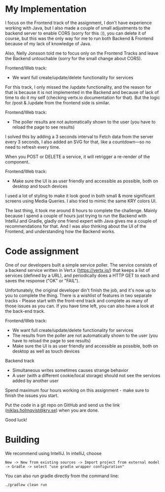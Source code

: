 # My Implementation

I focus on the Frontend track of the assignment, I don't have experience working with Java, but I also made a couple of small adjustments to the backend server to enable CORS (sorry for this :)), you can delete it of course, but this was the only way for me to run both Backend & Frontend because of my lack of knowledge of Java.

Also, Nelly Jonsson told me to focus only on the Frontend Tracks and leave the Backend untouchable (sorry for the small change about CORS).

Frontend/Web track:
- We want full create/update/delete functionality for services

For this track, I only missed the /update functionality, and the reason for that is because it is not implemented in the Backend and because of lack of time to do it my self (checking vertx.io documentation for that). But the logic for /post & /update from the frontend side is similar.

Frontend/Web track:
- The poller results are not automatically shown to the user (you have to reload the page to see results)

I solved this by adding a 3 seconds interval to Fetch data from the server every 3 seconds, I also added an SVG for that, like a countdown—so no need to refresh every time.

When you POST or DELETE a service, it will retrigger a re-render of the component.

Frontend/Web track:
- Make sure the UI is as user friendly and accessible as possible, both on desktop and touch devices

I used a lot of styling to make it look good in both small & more significant screens using Media Queries. I also tried to mimic the same KRY colors UI.

The last thing, it took me around 8 hours to complete the challenge. Mainly because I spend a couple of hours just trying to run the Backend with IntelliJ and Gradle, gladly one friend expert with Java gives me a couple of recommendations for that. And I was also thinking about the UI of the Frontend, and understanding how the Backend works.

# Code assignment

One of our developers built a simple service poller.
The service consists of a backend service written in Vert.x (https://vertx.io/) that keeps a list of services (defined by a URL), and periodically does a HTTP GET to each and saves the response ("OK" or "FAIL").

Unfortunately, the original developer din't finish the job, and it's now up to you to complete the thing.
There is a wishlist of features in two separate tracks - Please start with the front-end track and complete as many of those issues as you can. If you have time left, you can also have a look at the back-end track.

Frontend/Web track:
- We want full create/update/delete functionality for services
- The results from the poller are not automatically shown to the user (you have to reload the page to see results)
- Make sure the UI is as user friendly and accessible as possible, both on desktop as well as touch devices

Backend track
- Simultaneous writes sometimes causes strange behavior
- A user (with a different cookie/local storage) should not see the services added by another user

Spend maximum four hours working on this assignment - make sure to finish the issues you start.

Put the code in a git repo on GitHub and send us the link (niklas.holmqvist@kry.se) when you are done.

Good luck!

# Building
We recommend using IntelliJ.
In intelliJ, choose
```
New -> New from existing sources -> Import project from external model -> Gradle -> select "use gradle wrapper configuration"
```

You can also run gradle directly from the command line:
```
./gradlew clean run
```
